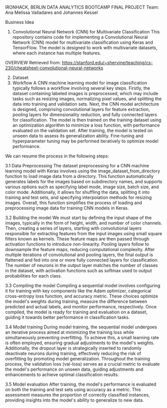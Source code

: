 IRONHACK, BERLIN
DATA ANALYTICS BOOTCAMP
FINAL PROJECT
Team: Ana Melissa Valladares and Johannes Kessel

Business Idea
1. Convolutional Neural Network (CNN) for Multivariate Classification
This repository contains code for implementing a Convolutional Neural Network (CNN) model for multivariate classification using Keras and TensorFlow. The model is designed to work with multivariate datasets, where each instance has multiple features.

OVERVIEW Retrieved from: https://stanford.edu/~shervine/teaching/cs-230/cheatsheet-convolutional-neural-networks

2. Dataset
3. Workflow
A CNN machine learning model for image classification typically follows a workflow involving several key steps. Firstly, the dataset containing labeled images is preprocessed, which may include tasks such as resizing images, normalizing pixel values, and splitting the data into training and validation sets. Next, the CNN model architecture is designed, comprising convolutional layers for feature extraction, pooling layers for dimensionality reduction, and fully connected layers for classification. The model is then trained on the training dataset using an optimization algorithm to minimize a loss function, with performance evaluated on the validation set. After training, the model is tested on unseen data to assess its generalization ability. Fine-tuning and hyperparameter tuning may be performed iteratively to optimize model performance.

We can resume the process in the following steps:

3.1 Data Preprocessing
The dataset preprocessing for a CNN machine learning model with Keras involves using the image_dataset_from_directory function to load image data from a directory. This function automatically generates labels for the images based on subdirectory names, and supports various options such as specifying label mode, image size, batch size, and color mode. Additionally, it allows for shuffling the data, splitting it into training and test sets, and specifying interpolation methods for resizing images. Overall, this function simplifies the process of loading and preprocessing image data for training CNN models in Keras.

3.2 Building the model
We must start by defining the input shape of the images, typically in the form of height, width, and number of color channels. Then, creating a series of layers, starting with convolutional layers responsible for extracting features from the input images using small square filters known as kernels. These feature maps are then passed through activation functions to introduce non-linearity. Pooling layers follow to downsample the feature maps, reducing computational complexity. After multiple iterations of convolutional and pooling layers, the final output is flattened and fed into one or more fully connected layers for classification. The number of neurons in the output layer matches the number of classes in the dataset, with activation functions such as softmax used to output probabilities for each class.

3.3 Compiling the model
Compiling a sequential model involves configuring it for training with key components like the Adam optimizer, categorical cross-entropy loss function, and accuracy metric. These choices optimize the model's weights during training, measure the difference between predicted and actual labels, and monitor performance, respectively. Once compiled, the model is ready for training and evaluation on a dataset, guiding it towards better performance in classification tasks.

3.4 Model training
During model training, the sequential model undergoes an iterative process aimed at minimizing the training loss while simultaneously preventing overfitting. To achieve this, a small learning rate is often employed, ensuring gradual adjustments to the model's weights. Additionally, the dropout layer is strategically inserted to randomly deactivate neurons during training, effectively reducing the risk of overfitting by promoting model generalization. Throughout the training process, the validation loss (val-loss) serves as a crucial metric to evaluate the model's performance on unseen data, guiding adjustments and enhancements to achieve optimal classification results.

3.5 Model evaluation
After training, the model's performance is evaluated on both the training and test sets using accuracy as a metric. This assessment measures the proportion of correctly classified instances, providing insights into the model's ability to generalize to new data.
